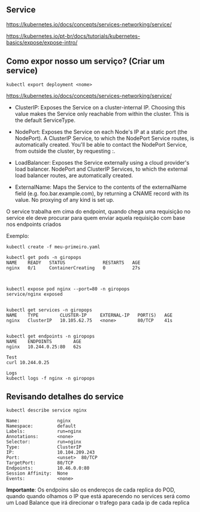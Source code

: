 ## Service

https://kubernetes.io/docs/concepts/services-networking/service/

https://kubernetes.io/pt-br/docs/tutorials/kubernetes-basics/expose/expose-intro/

## Como expor nosso um serviço? (Criar um service) 
```
kubectl export deployment <nome>
```

https://kubernetes.io/docs/concepts/services-networking/service/

- ClusterIP: Exposes the Service on a cluster-internal IP. Choosing this value makes the Service only reachable from within the cluster. This is the default ServiceType.

- NodePort: Exposes the Service on each Node's IP at a static port (the NodePort). A ClusterIP Service, to which the NodePort Service routes, is automatically created. You'll be able to contact the NodePort Service, from outside the cluster, by requesting <NodeIP>:<NodePort>.

- LoadBalancer: Exposes the Service externally using a cloud provider's load balancer. NodePort and ClusterIP Services, to which the external load balancer routes, are automatically created.

- ExternalName: Maps the Service to the contents of the externalName field (e.g. foo.bar.example.com), by returning a CNAME record with its value. No proxying of any kind is set up.

O service trabalha em cima do endpoint, quando chega uma requisição no service ele deve procurar para quem enviar aquela requisição com base nos endpoints criados


Exemplo:

```
kubectl create -f meu-primeiro.yaml

kubectl get pods -n giropops 
NAME    READY   STATUS              RESTARTS   AGE
nginx   0/1     ContainerCreating   0          27s



kubectl expose pod nginx --port=80 -n giropops
service/nginx exposed


kubectl get services -n giropops
NAME    TYPE        CLUSTER-IP     EXTERNAL-IP   PORT(S)   AGE
nginx   ClusterIP   10.105.62.75   <none>        80/TCP    41s


kubectl get endpoints -n giropops
NAME    ENDPOINTS        AGE
nginx   10.244.0.25:80   62s

Test
curl 10.244.0.25

Logs
kubectl logs -f nginx -n giropops
```

## Revisando detalhes do service
```
kubectl describe service nginx

Name:              nginx
Namespace:         default
Labels:            run=nginx
Annotations:       <none>
Selector:          run=nginx
Type:              ClusterIP
IP:                10.104.209.243
Port:              <unset>  80/TCP
TargetPort:        80/TCP
Endpoints:         10.46.0.0:80
Session Affinity:  None
Events:            <none>
```

**Importante**: Os endpoins são os endereços de cada replica do POD, quando quando olhamos o IP que está aparecendo no services será como um Load Balance que irá direcionar o trafego para cada ip de cada replica


